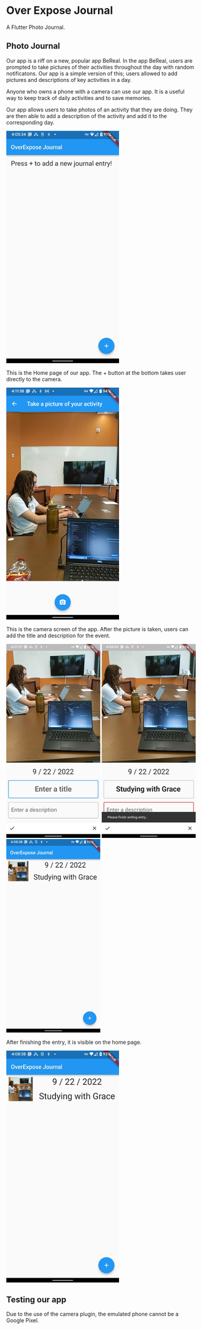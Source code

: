 # Over Expose Journal

A Flutter Photo Journal.

## Photo Journal

Our app is a riff on a new, popular app BeReal. In the app BeReal, users are prompted to take pictures of their activities throughout the day with random notificatons. Our app is a simple version of this; users allowed to add pictures and descriptions of key activities in a day. 

Anyone who owns a phone with a camera can use our app. It is a useful way to keep track of daily activities and to save memories. 

Our app allows users to take photos of an activity that they are doing. They are then able to add a description of the activity and add it to the corresponding day. 

<img src="/assets/home%20page.png" width="300">

This is the Home page of our app. The + button at the bottom takes user directly to the camera. 

<img src="/assets/camera.png" width="300">

This is the camera screen of the app. After the picture is taken, users can add the title and description for the event. 

<img src="/assets/adding%20title.png" width="250">  <img src="/assets/adding%20description.png" width="250">  <img src="/assets/event%20added.png" width="250">

After finishing the entry, it is visible on the home page. 

<img src="/assets/Home%20page%20with%20event.png" width="300">

## Testing our app

Due to the use of the camera plugin, the emulated phone cannot be a Google Pixel.
